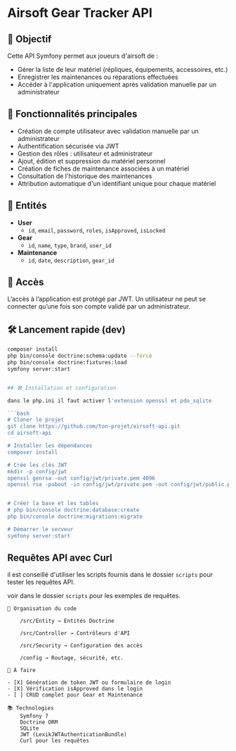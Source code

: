 # Airsoft Gear Tracker API

## 🎯 Objectif

Cette API Symfony permet aux joueurs d'airsoft de :

- Gérer la liste de leur matériel (répliques, équipements, accessoires, etc.)
- Enregistrer les maintenances ou réparations effectuées
- Accéder à l'application uniquement après validation manuelle par un administrateur

## 🚀 Fonctionnalités principales

- Création de compte utilisateur avec validation manuelle par un administrateur
- Authentification sécurisée via JWT
- Gestion des rôles : utilisateur et administrateur
- Ajout, édition et suppression du matériel personnel
- Création de fiches de maintenance associées à un matériel
- Consultation de l'historique des maintenances
- Attribution automatique d'un identifiant unique pour chaque matériel

## 🧱 Entités

- **User**
  - `id`, `email`, `password`, `roles`, `isApproved`, `isLocked`
- **Gear**
  - `id`, `name`, `type`, `brand`, `user_id`
- **Maintenance**
  - `id`, `date`, `description`, `gear_id`

## 🔐 Accès

L’accès à l’application est protégé par JWT. Un utilisateur ne peut se connecter qu’une fois son compte validé par un administrateur.

## 🛠️ Lancement rapide (dev)

```bash
composer install
php bin/console doctrine:schema:update --force
php bin/console doctrine:fixtures:load
symfony server:start


## 🛠 Installation et configuration

dans le php.ini il faut activer l'extension openssl et pdo_sqlite

```bash
# Cloner le projet
git clone https://github.com/ton-projet/airsoft-api.git
cd airsoft-api

# Installer les dépendances
composer install

# Crée les clés JWT
mkdir -p config/jwt
openssl genrsa -out config/jwt/private.pem 4096
openssl rsa -pubout -in config/jwt/private.pem -out config/jwt/public.pem


# Créer la base et les tables
# php bin/console doctrine:database:create
php bin/console doctrine:migrations:migrate

# Démarrer le serveur
symfony server:start
```

## Requêtes API avec Curl

il est conseillé d'utiliser les scripts fournis dans le dossier `scripts` pour tester les requêtes API.

voir dans le dossier `scripts` pour les exemples de requêtes.

```
📂 Organisation du code

    /src/Entity → Entités Doctrine

    /src/Controller → Contrôleurs d'API

    /src/Security → Configuration des accès

    /config → Routage, sécurité, etc.

📌 À faire

- [X] Génération de token JWT ou formulaire de login
- [X] Vérification isApproved dans le login
- [ ] CRUD complet pour Gear et Maintenance

📚 Technologies
    Symfony 7
    Doctrine ORM
    SQLite
    JWT (LexikJWTAuthenticationBundle)
    Curl pour les requêtes
